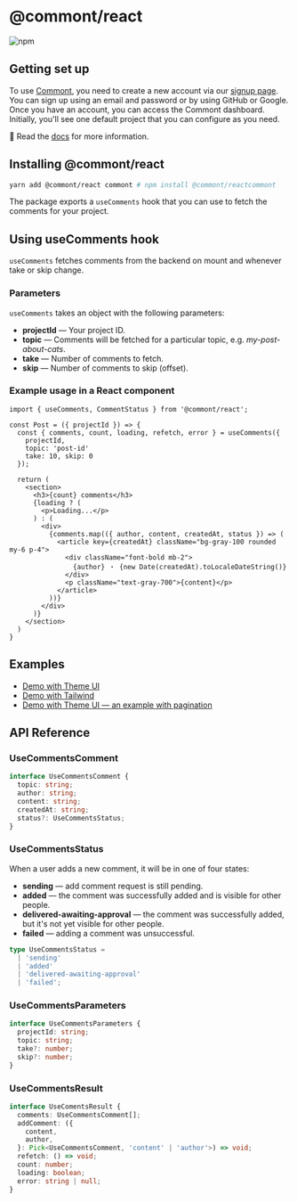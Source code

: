 # @commont/react

![npm](https://img.shields.io/npm/v/commont)

## Getting set up

To use [Commont](https://www.commont.app/), you need to create a new account via
our [signup page](https://www.commont.app/signup). You can sign up using an
email and password or by using GitHub or Google. Once you have an account, you
can access the Commont dashboard. Initially, you'll see one default project that
you can configure as you need.

👀 Read the [docs](https://www.commont.app/docs) for more information.

## Installing @commont/react

```sh
yarn add @commont/react commont # npm install @commont/reactcommont
```

The package exports a `useComments` hook that you can use to fetch the comments
for your project.

## Using useComments hook

`useComments` fetches comments from the backend on mount and whenever take or
skip change.

### Parameters

`useComments` takes an object with the following parameters:

- **projectId** — Your project ID.
- **topic** — Comments will be fetched for a particular topic, e.g.
  _my-post-about-cats_.
- **take** — Number of comments to fetch.
- **skip** — Number of comments to skip (offset).

### Example usage in a React component

```tsx
import { useComments, CommentStatus } from '@commont/react';

const Post = ({ projectId }) => {
  const { comments, count, loading, refetch, error } = useComments({
    projectId,
    topic: 'post-id'
    take: 10, skip: 0
  });

  return (
    <section>
      <h3>{count} comments</h3>
      {loading ? (
        <p>Loading...</p>
      ) : (
        <div>
          {comments.map(({ author, content, createdAt, status }) => (
            <article key={createdAt} className="bg-gray-100 rounded my-6 p-4">
              <div className="font-bold mb-2">
                {author} ・ {new Date(createdAt).toLocaleDateString()}
              </div>
              <p className="text-gray-700">{content}</p>
            </article>
          ))}
        </div>
      )}
    </section>
  )
}
```

## Examples

- <a href="https://codesandbox.io/s/commont-react-theme-ui-demo-osx9o">Demo with
  Theme UI</a>
- <a href="https://codesandbox.io/s/commont-react-demo-tailwind-pvhgw">Demo with
  Tailwind</a>
- <a href="https://codesandbox.io/s/commont-react-theme-ui-pagination-o4tg8">Demo
  with Theme UI — an example with pagination</a>

## API Reference

### UseCommentsComment

```ts
interface UseCommentsComment {
  topic: string;
  author: string;
  content: string;
  createdAt: string;
  status?: UseCommentsStatus;
}
```

### UseCommentsStatus

When a user adds a new comment, it will be in one of four states:

- **sending** — add comment request is still pending.
- **added** — the comment was successfully added and is visible for other
  people.
- **delivered-awaiting-approval** — the comment was successfully added, but it's
  not yet visible for other people.
- **failed** — adding a comment was unsuccessful.

```ts
type UseCommentsStatus =
  | 'sending'
  | 'added'
  | 'delivered-awaiting-approval'
  | 'failed';
```

### UseCommentsParameters

```ts
interface UseCommentsParameters {
  projectId: string;
  topic: string;
  take?: number;
  skip?: number;
}
```

### UseCommentsResult

```ts
interface UseComentsResult {
  comments: UseCommentsComment[];
  addComment: ({
    content,
    author,
  }: Pick<UseCommentsComment, 'content' | 'author'>) => void;
  refetch: () => void;
  count: number;
  loading: boolean;
  error: string | null;
}
```
